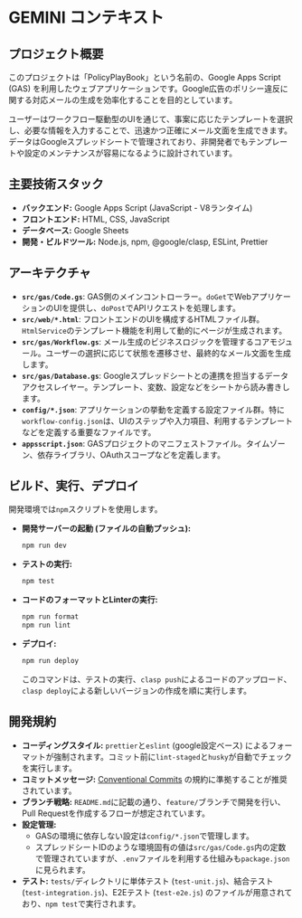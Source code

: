 # GEMINI コンテキスト

## プロジェクト概要

このプロジェクトは「PolicyPlayBook」という名前の、Google Apps Script (GAS) を利用したウェブアプリケーションです。Google広告のポリシー違反に関する対応メールの生成を効率化することを目的としています。

ユーザーはワークフロー駆動型のUIを通じて、事案に応じたテンプレートを選択し、必要な情報を入力することで、迅速かつ正確にメール文面を生成できます。データはGoogleスプレッドシートで管理されており、非開発者でもテンプレートや設定のメンテナンスが容易になるように設計されています。

## 主要技術スタック

*   **バックエンド:** Google Apps Script (JavaScript - V8ランタイム)
*   **フロントエンド:** HTML, CSS, JavaScript
*   **データベース:** Google Sheets
*   **開発・ビルドツール:** Node.js, npm, @google/clasp, ESLint, Prettier

## アーキテクチャ

*   **`src/gas/Code.gs`**: GAS側のメインコントローラー。`doGet`でWebアプリケーションのUIを提供し、`doPost`でAPIリクエストを処理します。
*   **`src/web/*.html`**: フロントエンドのUIを構成するHTMLファイル群。`HtmlService`のテンプレート機能を利用して動的にページが生成されます。
*   **`src/gas/Workflow.gs`**: メール生成のビジネスロジックを管理するコアモジュール。ユーザーの選択に応じて状態を遷移させ、最終的なメール文面を生成します。
*   **`src/gas/Database.gs`**: Googleスプレッドシートとの連携を担当するデータアクセスレイヤー。テンプレート、変数、設定などをシートから読み書きします。
*   **`config/*.json`**: アプリケーションの挙動を定義する設定ファイル群。特に`workflow-config.json`は、UIのステップや入力項目、利用するテンプレートなどを定義する重要なファイルです。
*   **`appsscript.json`**: GASプロジェクトのマニフェストファイル。タイムゾーン、依存ライブラリ、OAuthスコープなどを定義します。

## ビルド、実行、デプロイ

開発環境では`npm`スクリプトを使用します。

*   **開発サーバーの起動 (ファイルの自動プッシュ):**
    ```bash
    npm run dev
    ```

*   **テストの実行:**
    ```bash
    npm test
    ```

*   **コードのフォーマットとLinterの実行:**
    ```bash
    npm run format
    npm run lint
    ```

*   **デプロイ:**
    ```bash
    npm run deploy
    ```
    このコマンドは、テストの実行、`clasp push`によるコードのアップロード、`clasp deploy`による新しいバージョンの作成を順に実行します。

## 開発規約

*   **コーディングスタイル:** `prettier`と`eslint` (google設定ベース) によるフォーマットが強制されます。コミット前に`lint-staged`と`husky`が自動でチェックを実行します。
*   **コミットメッセージ:** [Conventional Commits](https://www.conventionalcommits.org/) の規約に準拠することが推奨されています。
*   **ブランチ戦略:** `README.md`に記載の通り、`feature/`ブランチで開発を行い、Pull Requestを作成するフローが想定されています。
*   **設定管理:**
    *   GASの環境に依存しない設定は`config/*.json`で管理します。
    *   スプレッドシートIDのような環境固有の値は`src/gas/Code.gs`内の定数で管理されていますが、`.env`ファイルを利用する仕組みも`package.json`に見られます。
*   **テスト:** `tests/`ディレクトリに単体テスト (`test-unit.js`)、結合テスト (`test-integration.js`)、E2Eテスト (`test-e2e.js`) のファイルが用意されており、`npm test`で実行されます。
